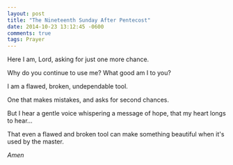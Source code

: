 ```yaml
---
layout: post
title: "The Nineteenth Sunday After Pentecost"
date: 2014-10-23 13:12:45 -0600
comments: true
tags: Prayer
---
```


Here I am, Lord,
asking for just
one more chance.

Why do you continue to use me?
What good am I to you?

I am a
flawed,
broken,
undependable
tool.

One that makes mistakes,
and asks for second chances.

But I hear a gentle voice
whispering a message of hope,
that my heart longs to hear...

That even a flawed and broken tool
can make something beautiful
when it's used by the master.

*Amen*


